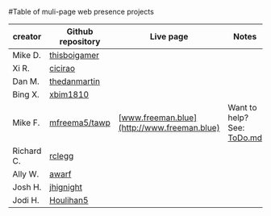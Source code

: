 #Table of muli-page web presence projects

| creator | Github repository                                  | Live page  | Notes   |
|---------|----------------------------------------------------|------------|---------|
| Mike D. | [thisboigamer](https://github.com/thisboigamer/)   |            |         |
| Xi R.   | [cicirao](https://github.com/cicirao/)             |            |         |
| Dan M.  | [thedanmartin](https://github.com/thedanmartin/)   |            |         |
| Bing X. | [xbim1810](https://github.com/xbim1810/)           |            |         |
| Mike F. | [mfreema5/tawp](https://github.com/mfreema5/tawp)  | [www.freeman.blue](http://www.freeman.blue) | Want to help?  See: [ToDo.md](https://github.com/mfreema5/tawp/blob/master/ToDo.md) |
| Richard C. | [rclegg](https://github.com/rclegg/)            |            |         |
| Ally W. | [awarf](https://github.com/awarf/)                 |            |         |
| Josh H. | [jhignight](https://github.com/jhignight/)         |            |         |
| Jodi H. | [Houlihan5](https://github.com/Houlihan5/)         |            |         |

